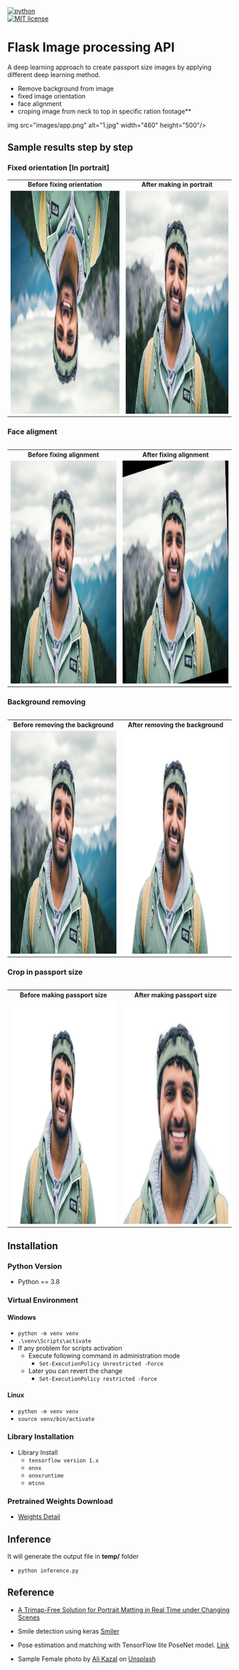<p align="left">
    <a href="https://www.python.org/">
        <img src="https://ForTheBadge.com/images/badges/made-with-python.svg"
            alt="python"></a> &nbsp;
    <br />
    <a href="https://opensource.org/licenses/MIT">
        <img src="https://img.shields.io/badge/License-MIT-brightgreen.svg?style=flat-square"
            alt="MIT license"></a> &nbsp;
</p>

# Flask Image processing API

A deep learning approach to create passport size images by applying different deep learning method.

- Remove background from image
- fixed image orientation
- face alignment
- croping image from neck to top in specific ration
 footage**

 img src="images/app.png" alt="1.jpg" width="460" height="500"/>

## Sample results step by step

### Fixed orientation [In portrait]

<table>
<tr align="center">
<td><b>Before fixing orientation</b></td>
<td><b>After making in portrait</b></td>
</tr>
<tr align="center">
<td><img src="images/2.png" alt="1.jpg" width="460" height="500"/></td>
<td><img src="images/1.jpg" alt="test.png" width="460" height="500"/></td>
</tr>
<table>

### Face aligment

<table>
<tr align="center">
<td><b>Before fixing alignment</b></td>
<td><b>After fixing alignment</b></td>
</tr>
<tr align="center">
<td><img src="images/1.jpg" alt="1.jpg" width="460" height="500"/></td>
<td><img src="images/align.jpg" alt="test.png" width="460" height="500"/></td>
</tr>
<table>



### Background removing
<table>
<tr align="center">
<td><b>Before removing the background</b></td>
<td><b>After removing the background</b></td>
</tr>
<tr align="center">
<td><img src="images/1.jpg" alt="1.jpg" width="460" height="500"/></td>
<td><img src="images/test.png" alt="test.png" width="460" height="500"/></td>
</tr>
<table>

### Crop in passport size
<table>
<tr align="center">
<td><b>Before making passport size</b></td>
<td><b>After making passport size</b></td>
</tr>
<tr align="center">
<td><img src="images/test.png" alt="1.jpg" width="460" height="500"/></td>
<td><img src="images/crop.jpg" alt="test.png" width="460" height="500"/></td>
</tr>
<table>



## Installation

### Python Version

- Python == 3.8

### Virtual Environment

#### Windows

- `python -m venv venv`
- `.\venv\Scripts\activate`
- If any problem for scripts activation
  - Execute following command in administration mode
    - `Set-ExecutionPolicy Unrestricted -Force`
  - Later you can revert the change
    - `Set-ExecutionPolicy restricted -Force`

#### Linux

- `python -m venv venv`
- `source venv/bin/activate`

### Library Installation

- Library Install
  - `tensorflow version 1.x`
  - `onnx`
  - `onnxruntime`
  - `mtcnn`

### Pretrained Weights Download
- [Weights Detail](pretrained/README.md)


## Inference


It will generate the output file in **temp/** folder

- `python inference.py ` 


## Reference

- [A Trimap-Free Solution for Portrait Matting in Real Time under Changing Scenes](https://github.com/ZHKKKe/MODNet)

- Smile detection using keras [Smiler](https://github.com/sarvasvkulpati/Smiler)

- Pose estimation and matching with TensorFlow lite PoseNet model. [Link](https://medium.com/roonyx/pose-estimation-and-matching-with-tensorflow-lite-posenet-model-ea2e9249abbd)

- Sample Female photo by <span><a href="https://unsplash.com/@lureofadventure">Ali Kazal</a> on <a href="https://unsplash.com/photos/mpPfqvh04Fc">Unsplash</a></span>
